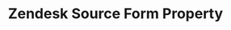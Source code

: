 ---
content-type: "api-form"
form-type: "source"
key: "source-form-properties-zendesk-object"

title: "Zendesk Source Form Property"
description: "{{ api.form-properties.source-forms.zendesk.description }}"

object-attributes:
  - name: "frequency_in_minutes"
    type: "string"
    required: true
    description: |
      {{ connect.common.attributes.frequency | replace: "[INTEGRATION]","Zendesk" }}

  - name: "start_date"
    type: "string"
    required: true
    description: |
      {{ connect.common.attributes.start-date | replace: "[INTEGRATION]","Zendesk" }}

  - name: "subdomain"
    type: "string"
    required: true
    description: |
      The prefix of the Zendesk subdomain Stitch should replicate data from.

      For example: If the address is `stitchdata.zendesk.com`, only `stitchdata` would be entered as the value.

examples:
  - code: |
      {  
       "type":"platform.zendesk",
       "properties":{
          "frequency_in_minutes":"1440",
          "start_date":"2018-01-10T00:00:00Z",
          "subdomain":"stitchdata"
        }
      }
---
